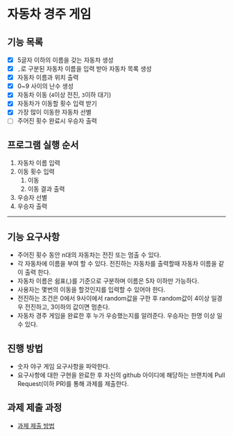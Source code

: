 # 자동차 경주 게임

## 기능 목록

-[x] 5글자 이하의 이름을 갖는 자동차 생성
-[x] `,`로 구분된 자동차 이름을 입력 받아 자동차 목록 생성
-[x] 자동차 이름과 위치 출력
-[x] 0~9 사이의 난수 생성
-[x] 자동차 이동 (`4`이상 전진, `3`이하 대기)
-[x] 자동차가 이동할 횟수 입력 받기
-[x] 가장 많이 이동한 자동차 선별
-[ ] 주어진 횟수 완료시 우승자 출력

## 프로그램 실행 순서

1. 자동차 이름 입력
2. 이동 횟수 입력
   1. 이동
   2. 이동 결과 출력
5. 우승자 선별
6. 우승자 출력

---

## 기능 요구사항

- 주어진 횟수 동안 n대의 자동차는 전진 또는 멈출 수 있다.
- 각 자동차에 이름을 부여 할 수 있다. 전진하는 자동차를 출력할때 자동차 이름을 같이 출력 한다.
- 자동차 이름은 쉼표(,)를 기준으로 구분하며 이름은 5자 이하만 가능하다.
- 사용자는 몇번의 이동을 할것인지를 입력할 수 있어야 한다.
- 전진하는 조건은 0에서 9사이에서 random값을 구한 후 random값이 4이상 일경우 전진하고, 3이하의 값이면 멈춘다.
- 자동차 경주 게임을 완료한 후 누가 우승했는지를 알려준다. 우승자는 한명 이상 일수 있다.

## 진행 방법
* 숫자 야구 게임 요구사항을 파악한다.
* 요구사항에 대한 구현을 완료한 후 자신의 github 아이디에 해당하는 브랜치에 Pull Request(이하 PR)를 통해 과제를 제출한다.

## 과제 제출 과정
* [과제 제출 방법](https://github.com/next-step/nextstep-docs/tree/master/precourse)